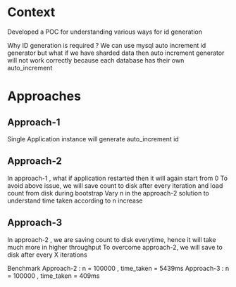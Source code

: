 # Context
Developed a POC for understanding various ways for id generation

Why ID generation is required ?
We can use mysql auto increment id generator but what if we have sharded data then auto increment generator will not work correctly because
each database has their own auto_increment

# Approaches

## Approach-1
Single Application instance will generate auto_increment id

## Approach-2
In approach-1 , what if application restarted then it will again start from 0
To avoid above issue, we will save count to disk after every iteration and load count from disk during bootstrap
Vary n in the approach-2 solution to understand time taken according to n increase

## Approach-3
In approach-2 , we are saving count to disk everytime, hence it will take much more in higher throughput
To overcome approach-2, we will save to disk after every X iterations

Benchmark
Approach-2 : n = 100000 , time_taken = 5439ms
Approach-3 : n = 100000 , time_taken = 409ms

